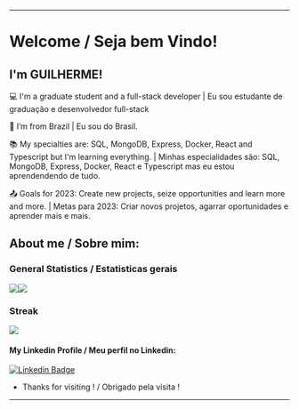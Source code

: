 ----------------------------------------------------------------------------

# Welcome / Seja bem Vindo!

 

## I'm GUILHERME!



:computer: I'm a graduate student and a full-stack developer | Eu sou estudante de graduação e desenvolvedor full-stack

:house_with_garden: I’m from Brazil | Eu sou do Brasil.

:books: My specialties are: SQL, MongoDB, Express, Docker, React and Typescript but I'm learning everything. | Minhas especialidades são: SQL, MongoDB, Express, Docker, React e Typescript mas eu estou aprendendendo de tudo.

:outbox_tray: Goals for 2023: Create new projects, seize opportunities and learn more and more. | Metas para 2023: Criar novos projetos, agarrar oportunidades e aprender mais e mais.
 

## About me / Sobre mim:

### General Statistics / Estatisticas gerais

<div style="display: flex; flex-direction: row">
  <a href="https://github.com/anuraghazra/github-readme-stats" >
    <img align="center" src="https://github-readme-stats.vercel.app/api?username=Guilherme-07062002&show_icons=true&theme=radical&count_private=true&include_all_commits=true&hide=stars,prs&line_height=30" />
  </a>
  <a href="https://github.com/anuraghazra/convoychat">
    <img align="center" src="https://github-readme-stats.vercel.app/api/top-langs/?username=Guilherme-07062002&bg_color=141321&title_color=D83A7C&text_color=A9FEF7&layout=compact" />
  </a>
</div>

 
 ### Streak
 
 <img align="center" src="https://streak-stats.demolab.com/?user=Guilherme-07062002&theme=radical" />



#### My Linkedin Profile / Meu perfil no Linkedin:
[![Linkedin Badge](https://img.shields.io/badge/-LinkedIn-blue?style=flat-square&logo=Linkedin&logoColor=white&link=LINK_LINKEDIN)](https://www.linkedin.com/in/guilherme-gomes-1321a9213/)

- Thanks for visiting ! / Obrigado pela visita !


----------------------------------------------------------------------------------
